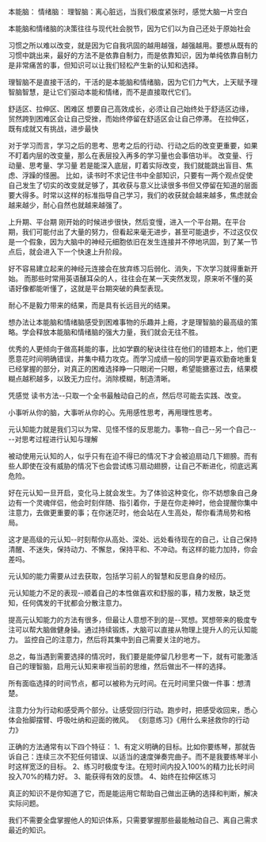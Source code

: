 
本能脑：
情绪脑：
理智脑：离心脏远，当我们极度紧张时，感觉大脑一片空白

本能脑和情绪脑的决策往往与现代社会脱节，因为它们以为自己还处于原始社会

习惯之所以难以改变，就是因为它自我巩固的越用越强，越强越用。要想从既有的习惯中跳出来，最好的方法不是依靠自制力，而是依靠知识，因为单纯依靠自制力是非常痛苦的事，但知识可以让我们轻松产生新的认知和选择。

理智脑不是直接干活的，干活的是本能脑和情绪脑，因为它们力气大，上天赋予理智脑智慧，是让它们驱动本能和情绪，而不是直接取代它们。

舒适区、拉伸区、困难区
想要自己高效成长，必须让自己始终处于舒适区边缘，贸然跨到困难区会让自己受挫，而始终停留在舒适区会让自己停滞。
在拉伸区，既有成就又有挑战，进步最快

对于学习而言，学习之后的思考、思考之后的行动、行动之后的改变更重要，如果不盯着内层的改变量，那么在表层投入再多的学习量也会事倍功半。
改变量、行动量、思考量、学习量
若是能深入底层，盯着实际改变，我们就能跳出盲目、焦虑、浮躁的怪圈。
比如，读书时不求记住书中全部知识，只要有一两个观点促使自己发生了切实的改变就足够了，其收获与意义比读很多书但又停留在知道的层面要大得多。时常以这样的标准指导自己学习，我们的收获就会越来越多，焦虑就会越来越少，耐心自然也就越来越强了。

上升期、平台期
刚开始的时候进步很快，然后变慢，进入一个平台期。在平台期，我们可能付出了大量的努力，但看起来毫无进步，甚至可能退步，不过这仅仅是一个假象，因为大脑中的神经元细胞依旧在发生连接并不停地巩固，到了某一节点后，就会进入下一个快速上升阶段。

好不容易建立起来的神经元连接会在放弃练习后弱化、消失，下次学习就得重新开始。
而那些时常用英语醺耳朵的人，往往会在某一天突然发现，原来听不懂的英语好像都能听懂了，这就是平台期突破的典型表现。

耐心不是毅力带来的结果，而是具有长远目光的结果。

想办法让本能脑和情绪脑感受到困难事物的乐趣并上瘾，才是理智脑的最高级的策略。学会释放本能脑和情绪脑的强大力量，我们就会无往不胜。

优秀的人更倾向于做高耗能的事，比如学霸的秘诀往往在他们的错题本上，他们更愿意花时间明确错误，并集中精力攻克。而学习成绩一般的同学更喜欢勤奋地重复已经掌握的部分，对真正的困难选择睁一只眼闭一只眼，希望能搪塞过去，结果模糊点越积越多，以致无力应付。消除模糊，制造清晰。

凭感觉
读书方法--只取一个全书最触动自己的点，然后尽可能去实践、改变。

小事听从你的脑，大事听从你的心。先用感性思考，再用理性思考。

元认知能力就是我们习以为常、见怪不怪的反思能力。事物--自己--另一个自己----对思考过程进行认知与理解

被动使用元认知的人，似乎只有在迫不得已的情况下才会被迫扇动几下翅膀。而有些人即使在没有威胁的情况下也会尝试练习扇动翅膀，让自己不断进化，彻底远离危险。

好在元认知一旦开启，变化马上就会发生。为了体验这种变化，你不妨想象自己身边有一个灵魂伴侣，他会时刻伴随、指引着你，于是在你走神时，他会提醒你集中注意力，去做更重要的事；在你迷茫时，他会站在人生高处，帮你看清局势和格局。

这才是高级的元认知--时刻帮你从高处、深处、远处看待现在的自己，让自己保持清醒、不迷失，保持动力、不懈怠，保持平和、不冲动。有这样的能力加持，你会差吗。

元认知的能力需要从过去获取，包括学习前人的智慧和反思自身的经历。

元认知能力不足的表现--顺着自己的本性做喜欢和舒服的事，精力发散，缺乏觉知，任何偶发的干扰都会分散注意力。

提高元认知能力的方法有很多，但最让人意想不到的是--冥想。冥想带来的极度专注可以帮大脑做健身操。通过持续锻炼，大脑可以直接从物理上提升人的元认知能力。
监控自己的注意力，然后将其集中到自己需要关注的地方。

总之，每当遇到需要选择的情况时，我们要是能停留几秒思考一下，就有可能激活自己的理智脑，启用元认知来审视当前的思维，然后做出不一样的选择。

所有面临选择的时间节点，都可以被称为元时间。在元时间里只做一件事：想清楚。

注意力分为行动和感受两个部分。让感受回归行动。跑步时，把感受收回来，悉心体会抬脚摆臂、呼吸吐纳和迎面的微风。
《刻意练习》《用什么来拯救你的行动力》

正确的方法通常有以下四个特征：
1、有定义明确的目标。比如你要练琴，那就告诉自己：连续三次不犯任何错误、以适当的速度弹奏完曲子。而不是我要练琴半小时这样宽泛的目标。
2、练习时极度专注。在短时间内投入100%的精力比长时间投入70%的精力好。
3、能获得有效的反馈。
4、始终在拉伸区练习

真正的知识不是你知道了它，而是能运用它帮助自己做出正确的选择和判断，解决实际问题。

我们不需要全盘掌握他人的知识体系，只需要掌握那些最能触动自己、离自己需求最近的知识。
